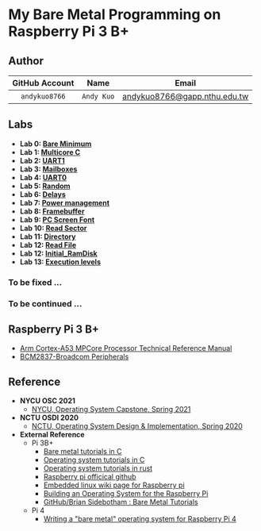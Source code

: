 # My Bare Metal Programming on Raspberry Pi 3 B+

## Author
| GitHub Account | Name | Email |
:---:| :---: | :---:
| `andykuo8766` | `Andy Kuo` | andykuo8766@gapp.nthu.edu.tw |

## Labs

* **Lab 0: [Bare Minimum](https://github.com/andykuo8766/Mini-PiOS/tree/main/Lab00_Bare_Minimum)**
* **Lab 1: [Multicore C](https://github.com/andykuo8766/Mini-PiOS/tree/main/Lab01_Multicore_C)**
* **Lab 2: [UART1](https://github.com/andykuo8766/Mini-PiOS/tree/main/Lab02_UART1)**
* **Lab 3: [Mailboxes](https://github.com/andykuo8766/Mini-PiOS/tree/main/Lab03_Mailboxes)**
* **Lab 4: [UART0](https://github.com/andykuo8766/Mini-PiOS/tree/main/Lab04_UART0)**
* **Lab 5: [Random](https://github.com/andykuo8766/Mini-PiOS/tree/main/Lab05_Random)** 
* **Lab 6: [Delays](https://github.com/andykuo8766/Mini-PiOS/tree/main/Lab06_Delays)** 
* **Lab 7: [Power management](https://github.com/andykuo8766/Mini-PiOS/tree/main/Lab07_Power_Management)** 
* **Lab 8: [Framebuffer](https://github.com/andykuo8766/Mini-PiOS/tree/main/Lab08_Framebuffer)** 
* **Lab 9: [PC Screen Font](https://github.com/andykuo8766/Mini-PiOS/tree/main/Lab09_PC_Screen_Font)** 
* **Lab 10: [Read Sector](https://github.com/andykuo8766/Mini-PiOS/tree/main/Lab10_Read_Sector)** 
* **Lab 11: [Directory](https://github.com/andykuo8766/Mini-PiOS/tree/main/Lab11_Directory)** 
* **Lab 12: [Read File](https://github.com/andykuo8766/Mini-PiOS/tree/main/Lab12_Read_File)** 
* **Lab 12: [Initial_RamDisk](https://github.com/andykuo8766/Mini-PiOS/tree/main/Lab13_Initial_RamDisk)** 
* **Lab 13:  [Execution levels](https://github.com/andykuo8766/Mini-PiOS/tree/main/Lab14_Execution_Levels)** 

### To be fixed ...

### To be continued ...


## Raspberry Pi 3 B+
* [Arm Cortex-A53 MPCore Processor Technical Reference Manual](https://documentation-service.arm.com/static/6040c321ee937942ba301626?token=)
* [BCM2837-Broadcom Peripherals](https://cs140e.sergio.bz/docs/BCM2837-ARM-Peripherals.pdf)

## Reference

* **NYCU OSC 2021**
	* [NYCU, Operating System Capstone, Spring 2021](https://grasslab.github.io/NYCU_Operating_System_Capstone/)
* **NCTU OSDI 2020**
	* [NCTU, Operating System Design & Implementation, Spring 2020](https://grasslab.github.io/osdi/en/index.html)
* **External Reference**	
	* Pi 3B+
		* [Bare metal tutorials in C](https://github.com/bztsrc/raspi3-tutorial)
		* [Operating system tutorials in C](https://github.com/s-matyukevich/raspberry-pi-os)
		* [Operating system tutorials in rust](https://github.com/rust-embedded/rust-raspi3-OS-tutorials)
		* [Raspberry pi officical github](https://github.com/raspberrypi/)
		* [Embedded linux wiki page for Raspberry pi](https://elinux.org/RPi_Hub)
		* [Building an Operating System for the Raspberry Pi](https://jsandler18.github.io/)
		* [GitHub/Brian Sidebotham : Bare Metal Tutorials](https://www.valvers.com/)
	* Pi 4	
		* [Writing a "bare metal" operating system for Raspberry Pi 4](https://github.com/isometimes/rpi4-osdev)
